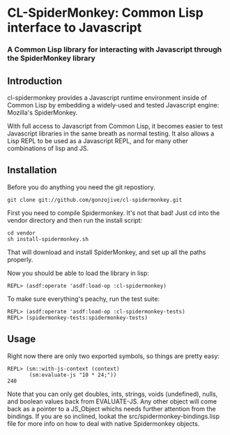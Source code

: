 # CL-SpiderMonkey: Common Lisp interface to Javascript

### A Common Lisp library for interacting with Javascript through the SpiderMonkey library

## Introduction

cl-spidermonkey provides a Javascript runtime environment inside of
Common Lisp by embedding a widely-used and tested Javascript engine:
Mozilla's SpiderMonkey.  

With full access to Javascript from Common Lisp, it becomes easier to
test Javascript libraries in the same breath as normal testing.  It
also allows a Lisp REPL to be used as a Javascript REPL, and for many
other combinations of lisp and JS.

## Installation

Before you do anything you need the git repostiory.

    git clone git://github.com/gonzojive/cl-spidermonkey.git

First you need to compile Spidermonkey.  It's not that bad!  Just cd
into the vendor directory and then run the install script:

    cd vendor
    sh install-spidermonkey.sh

That will download and install SpiderMonkey, and set up all the paths
properly.

Now you should be able to load the library in lisp:

    REPL> (asdf:operate 'asdf:load-op :cl-spidermonkey)

To make sure everything's peachy, run the test suite:

    REPL> (asdf:operate 'asdf:load-op :cl-spidermonkey-tests)
    REPL> (spidermonkey-tests:spidermonkey-tests)


## Usage

Right now there are only two exported symbols, so things are pretty
easy:

    REPL> (sm::with-js-context (context)
           (sm:evaluate-js "10 * 24;"))
    240

Note that you can only get doubles, ints, strings, voids (undefined),
nulls, and boolean values back from EVALUATE-JS.  Any other object
will come back as a pointer to a JS_Object whichs needs further
attention from the bindings.  If you are so inclined, lookat the
src/spidermonkey-bindings.lisp file for more info on how to deal with
native Spidermonkey objects.